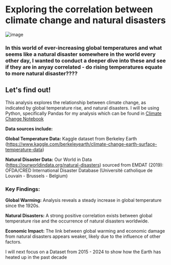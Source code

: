 # Exploring the correlation between climate change and natural disasters 

![image](https://github.com/user-attachments/assets/dade8621-4a2f-4128-ba66-3b494c943ea0)


### In this world of ever-increasing global temperatures and what seems like a natural disaster somewhere in the world every other day, I wanted to conduct a deeper dive into these and see if they are in anyay correlated - do rising temperatures equate to more natural disaster???? 
## Let's find out!
This analysis explores the relationship between climate change, as indicated by global temperature rise, and natural disasters. I will be using Python, specifically Pandas for my analysis which can be found in [Climate Change Notebook](http://localhost:8888/notebooks/datasets%2Ftemperature_disaster.ipynb)

**Data sources include:**

**Global Temperature Data:** Kaggle dataset from Berkeley Earth (https://www.kaggle.com/berkeleyearth/climate-change-earth-surface-temperature-data)


 **Natural Disaster Data:** Our World in Data (https://ourworldindata.org/natural-disasters) sourced from EMDAT (2019): OFDA/CRED International Disaster Database (Université catholique de Louvain - Brussels - Belgium)

 
### Key Findings:

**Global Warming:** Analysis reveals a steady increase in global temperature since the 1920s.

**Natural Disasters:** A strong positive correlation exists between global temperature rise and the occurrence of natural disasters worldwide.

**Economic Impact:** The link between global warming and economic damage from natural disasters appears weaker, likely due to the influence of other factors.

I will next focus on a Dataset from 2015 - 2024 to show how the Earth has heated up in the past decade
